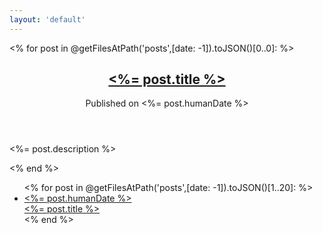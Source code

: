 ```yaml
---
layout: 'default'
---
```


<% for post in @getFilesAtPath('posts',[date: -1]).toJSON()[0..0]: %>
<article class="entry l-container">
	<header class="entry__header">
		<h1 class="entry__title"><a href="<%= post.url %>"><%= post.title %></a></h1>
		<p class="entry__date brand-type"><i class="icon icon--drop"></i> <span class="quiet">Published on</span> <%= post.humanDate %></h1>
	</header>
	<div class="entry__body entry__body--excerpt">
		<p><%= post.description %></p>
	</div>
</article>
<% end %>

<ul class="entry-list l-container">
<% for post in @getFilesAtPath('posts',[date: -1]).toJSON()[1..20]: %>
	<li>
		<a href="<%= post.url %>">
			<div class="entry-list__date brand-type"><%= post.humanDate %></div>
			<div class="entry-list__title"><%= post.title %></div>
		</a>
	</li>
<% end %>
</ul>
